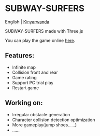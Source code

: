 # SUBWAY-SURFERS

English | [Kinyarwanda](./README_RW.md)

SUBWAY-SURFERS made with Three.js

You can play the game online [here](https://subway-surfers-threejs.vercel.app/).


## Features:

- Infinite map
- Collision front and rear
- Game rating
- Support PC trial play
- Restart game

## Working on:

- Irregular obstacle generation
- Character collision detection optimization
- More gameplay(jump shoes……)
- ……
